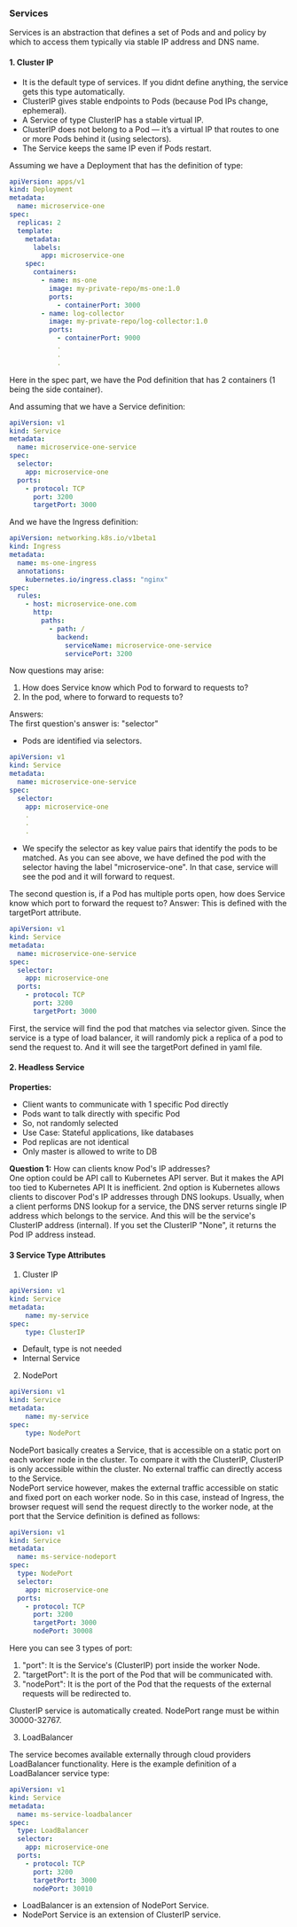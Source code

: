 ### Services 

Services is an abstraction that defines a set of Pods and and policy by which to access them
typically via stable IP address and DNS name.

#### 1. Cluster IP
* It is the default type of services. If you didnt define anything, the service gets this type automatically.
* ClusterIP gives stable endpoints to Pods (because Pod IPs change, ephemeral).
* A Service of type ClusterIP has a stable virtual IP. 
* ClusterIP does not belong to a Pod — it’s a virtual IP that routes to one or more Pods behind it (using selectors). 
* The Service keeps the same IP even if Pods restart.  

Assuming we have a Deployment that has the definition of type:

```yaml
apiVersion: apps/v1
kind: Deployment
metadata:
  name: microservice-one
spec:
  replicas: 2
  template:
    metadata:
      labels:
        app: microservice-one
    spec:
      containers:
        - name: ms-one
          image: my-private-repo/ms-one:1.0
          ports:
            - containerPort: 3000
        - name: log-collector
          image: my-private-repo/log-collector:1.0
          ports:
            - containerPort: 9000
            . 
            .
            .
```

Here in the spec part, we have the Pod definition that has 2 containers (1 being the side container).

And assuming that we have a Service definition:

```yaml
apiVersion: v1
kind: Service
metadata:
  name: microservice-one-service
spec:
  selector:
    app: microservice-one
  ports:
    - protocol: TCP
      port: 3200
      targetPort: 3000

```
And we have the Ingress definition:

```yaml
apiVersion: networking.k8s.io/v1beta1
kind: Ingress
metadata:
  name: ms-one-ingress
  annotations:
    kubernetes.io/ingress.class: "nginx"
spec:
  rules:
    - host: microservice-one.com
      http:
        paths:
          - path: /
            backend:
              serviceName: microservice-one-service
              servicePort: 3200
```

Now questions may arise:

1. How does Service know which Pod to forward to requests to?
2. In the pod, where to forward to requests to?

Answers:  
The first question's answer is: "selector"
- Pods are identified via selectors.

```yaml
apiVersion: v1
kind: Service
metadata:
  name: microservice-one-service
spec:
  selector:
    app: microservice-one
    .
    .
    .
```

- We specify the selector as key value pairs that identify the pods to be matched. As you can see above,
we have defined the pod with the selector having the label "microservice-one". In that case, service will see the pod 
and it will forward to request.  

The second question is, if a Pod has multiple ports open, how does Service know which port to forward the request to?
Answer: This is defined with the targetPort attribute.  

```yaml
apiVersion: v1
kind: Service
metadata:
  name: microservice-one-service
spec:
  selector:
    app: microservice-one
  ports:
    - protocol: TCP
      port: 3200
      targetPort: 3000
```

First, the service will find the pod that matches via selector given. 
Since the service is a type of load balancer, it will randomly pick a replica of a pod to send the request to.
And it will see the targetPort defined in yaml file.


#### 2. Headless Service

**Properties:**
- Client wants to communicate with 1 specific Pod directly
- Pods want to talk directly with specific Pod
- So, not randomly selected
- Use Case: Stateful applications, like databases
- Pod replicas are not identical
- Only master is allowed to write to DB

**Question 1:** How can clients know Pod's IP addresses?  
One option could be API call to Kubernetes API server. But it makes the API too tied to Kubernetes API
It is inefficient.
2nd option is Kubernetes allows clients to discover Pod's IP addresses through DNS lookups. Usually, 
when a client performs DNS lookup for a service, the DNS server returns single IP address which belongs to the service.
And this will be the service's ClusterIP address (internal). If you set the ClusterIP "None", it returns the Pod IP address
instead.


#### 3 Service Type Attributes
1. Cluster IP

```yaml
apiVersion: v1
kind: Service
metadata:
    name: my-service
spec:
    type: ClusterIP
```

* Default, type is not needed
* Internal Service

2. NodePort

```yaml
apiVersion: v1
kind: Service
metadata:
    name: my-service
spec: 
    type: NodePort
```

NodePort basically creates a Service, that is accessible on a static port on each worker node in the cluster.
To compare it with the ClusterIP, ClusterIP is only accessible within the cluster. No external traffic can 
directly access to the Service.  
NodePort service however, makes the external traffic accessible on static and fixed port on each worker node.
So in this case, instead of Ingress, the browser request will send the request directly to the worker node, 
at the port that the Service definition is defined as follows:

```yaml
apiVersion: v1
kind: Service
metadata:
  name: ms-service-nodeport
spec:
  type: NodePort
  selector:
    app: microservice-one
  ports:
    - protocol: TCP
      port: 3200
      targetPort: 3000
      nodePort: 30008
```

Here you can see 3 types of port:
1. "port": It is the Service's (ClusterIP) port inside the worker Node.
2. "targetPort": It is the port of the Pod that will be communicated with.
3. "nodePort": It is the port of the Pod that the requests of the external requests will be redirected to.

ClusterIP service is automatically created.
NodePort range must be within 30000-32767.


3. LoadBalancer

The service becomes available externally through cloud providers LoadBalancer functionality.
Here is the example definition of a LoadBalancer service type:

```yaml
apiVersion: v1
kind: Service
metadata:
  name: ms-service-loadbalancer
spec:
  type: LoadBalancer
  selector:
    app: microservice-one
  ports:
    - protocol: TCP
      port: 3200
      targetPort: 3000
      nodePort: 30010
```

* LoadBalancer is an extension of NodePort Service.
* NodePort Service is an extension of ClusterIP service.